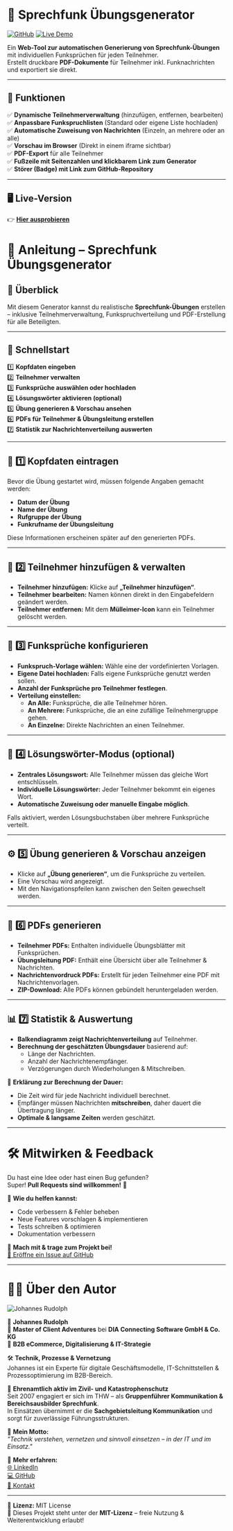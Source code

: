# 📡 Sprechfunk Übungsgenerator

[![GitHub](https://img.shields.io/badge/GitHub-Repository-blue?logo=github)](https://github.com/wattnpapa/sprechfunk-uebung)
[![Live Demo](https://img.shields.io/badge/Demo-Online-green)](https://wattnpapa.github.io/sprechfunk-uebung/)

Ein **Web-Tool zur automatischen Generierung von Sprechfunk-Übungen** mit individuellen Funksprüchen für jeden Teilnehmer.  
Erstellt druckbare **PDF-Dokumente** für Teilnehmer inkl. Funknachrichten und exportiert sie direkt.

---

## 🚀 **Funktionen**
✅ **Dynamische Teilnehmerverwaltung** (hinzufügen, entfernen, bearbeiten)  
✅ **Anpassbare Funkspruchlisten** (Standard oder eigene Liste hochladen)  
✅ **Automatische Zuweisung von Nachrichten** (Einzeln, an mehrere oder an alle)  
✅ **Vorschau im Browser** (Direkt in einem iframe sichtbar)  
✅ **PDF-Export** für alle Teilnehmer  
✅ **Fußzeile mit Seitenzahlen und klickbarem Link zum Generator**  
✅ **Störer (Badge) mit Link zum GitHub-Repository**  

---

## 🖥 **Live-Version**
👉 **[Hier ausprobieren](https://wattnpapa.github.io/sprechfunk-uebung/)**

# 📖 Anleitung – Sprechfunk Übungsgenerator

## 🔹 Überblick
Mit diesem Generator kannst du realistische **Sprechfunk-Übungen** erstellen – inklusive Teilnehmerverwaltung, Funkspruchverteilung und PDF-Erstellung für alle Beteiligten.

---

## 🚀 Schnellstart

1️⃣ **Kopfdaten eingeben**  
2️⃣ **Teilnehmer verwalten**  
3️⃣ **Funksprüche auswählen oder hochladen**  
4️⃣ **Lösungswörter aktivieren (optional)**  
5️⃣ **Übung generieren & Vorschau ansehen**  
6️⃣ **PDFs für Teilnehmer & Übungsleitung erstellen**  
7️⃣ **Statistik zur Nachrichtenverteilung auswerten**  

---

## 📅 1️⃣ Kopfdaten eintragen

Bevor die Übung gestartet wird, müssen folgende Angaben gemacht werden:

- **Datum der Übung**
- **Name der Übung**
- **Rufgruppe der Übung**
- **Funkrufname der Übungsleitung**

Diese Informationen erscheinen später auf den generierten PDFs.

---

## 👥 2️⃣ Teilnehmer hinzufügen & verwalten

- **Teilnehmer hinzufügen:** Klicke auf **„Teilnehmer hinzufügen“**.
- **Teilnehmer bearbeiten:** Namen können direkt in den Eingabefeldern geändert werden.
- **Teilnehmer entfernen:** Mit dem **Mülleimer-Icon** kann ein Teilnehmer gelöscht werden.

---

## 🎤 3️⃣ Funksprüche konfigurieren

- **Funkspruch-Vorlage wählen:** Wähle eine der vordefinierten Vorlagen.
- **Eigene Datei hochladen:** Falls eigene Funksprüche genutzt werden sollen.
- **Anzahl der Funksprüche pro Teilnehmer festlegen**.
- **Verteilung einstellen:**
  - **An Alle:** Funksprüche, die alle Teilnehmer hören.
  - **An Mehrere:** Funksprüche, die an eine zufällige Teilnehmergruppe gehen.
  - **An Einzelne:** Direkte Nachrichten an einen Teilnehmer.

---

## 🔑 4️⃣ Lösungswörter-Modus (optional)

- **Zentrales Lösungswort:** Alle Teilnehmer müssen das gleiche Wort entschlüsseln.
- **Individuelle Lösungswörter:** Jeder Teilnehmer bekommt ein eigenes Wort.
- **Automatische Zuweisung oder manuelle Eingabe möglich**.

Falls aktiviert, werden Lösungsbuchstaben über mehrere Funksprüche verteilt.

---

## ⚙ 5️⃣ Übung generieren & Vorschau anzeigen

- Klicke auf **„Übung generieren“**, um die Funksprüche zu verteilen.
- Eine Vorschau wird angezeigt.
- Mit den Navigationspfeilen kann zwischen den Seiten gewechselt werden.

---

## 📄 6️⃣ PDFs generieren

- **Teilnehmer PDFs:** Enthalten individuelle Übungsblätter mit Funksprüchen.
- **Übungsleitung PDF:** Enthält eine Übersicht über alle Teilnehmer & Nachrichten.
- **Nachrichtenvordruck PDFs:** Erstellt für jeden Teilnehmer eine PDF mit Nachrichtenvorlagen.
- **ZIP-Download:** Alle PDFs können gebündelt heruntergeladen werden.

---

## 📊 7️⃣ Statistik & Auswertung

- **Balkendiagramm zeigt Nachrichtenverteilung** auf Teilnehmer.
- **Berechnung der geschätzten Übungsdauer** basierend auf:
  - Länge der Nachrichten.
  - Anzahl der Nachrichtenempfänger.
  - Verzögerungen durch Wiederholungen & Mitschreiben.

📌 **Erklärung zur Berechnung der Dauer:**  
- Die Zeit wird für jede Nachricht individuell berechnet.
- Empfänger müssen Nachrichten **mitschreiben**, daher dauert die Übertragung länger.
- **Optimale & langsame Zeiten** werden geschätzt.

---

# 🛠 Mitwirken & Feedback  

Du hast eine Idee oder hast einen Bug gefunden?  
Super! **Pull Requests sind willkommen!** 🎉  

📌 **Wie du helfen kannst:**  
- Code verbessern & Fehler beheben  
- Neue Features vorschlagen & implementieren  
- Tests schreiben & optimieren  
- Dokumentation verbessern  

🚀 **Mach mit & trage zum Projekt bei!**  
[📩 Eröffne ein Issue auf GitHub](https://github.com/wattnpapa/sprechfunk-uebung/issues)  

---

# 👨‍💻 Über den Autor  

![Johannes Rudolph](https://www.gravatar.com/avatar/b4d8c8a87a392586b9caee287180163b?s=200)  

👋 **Johannes Rudolph**  
💼 **Master of Client Adventures** bei **DIA Connecting Software GmbH & Co. KG**  
📍 **B2B eCommerce, Digitalisierung & IT-Strategie**  

🛠 **Technik, Prozesse & Vernetzung**  
Johannes ist ein Experte für digitale Geschäftsmodelle, IT-Schnittstellen & Prozessoptimierung im B2B-Bereich.  

📡 **Ehrenamtlich aktiv im Zivil- und Katastrophenschutz**  
Seit 2007 engagiert er sich im THW – als **Gruppenführer Kommunikation & Bereichsausbilder Sprechfunk**.  
In Einsätzen übernimmt er die **Sachgebietsleitung Kommunikation** und sorgt für zuverlässige Führungsstrukturen.  

📌 **Mein Motto:**  
_"Technik verstehen, vernetzen und sinnvoll einsetzen – in der IT und im Einsatz."_  

🔗 **Mehr erfahren:**  
[🌐 LinkedIn](https://www.linkedin.com/in/johannesrudolph/)  
[💻 GitHub](https://github.com/wattnpapa)  
[📩 Kontakt](mailto:johannes.rudolph@thw-oldenburg.de)  

---

📌 **Lizenz:** MIT License  
📜 Dieses Projekt steht unter der **MIT-Lizenz** – freie Nutzung & Weiterentwicklung erlaubt!  